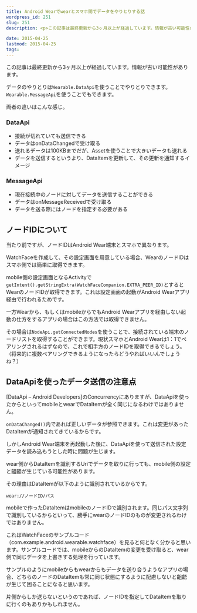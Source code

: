 ```yaml
---
title: Android Wearでwearとスマホ間でデータをやりとりする話
wordpress_id: 251
slug: 251
description: <p>この記事は最終更新から3ヶ月以上が経過しています。情報が古い可能性があります。データのやりとりはWearable.DataApiを使うことでやりとりできます。Wearable.MessageApiを使うことでもできます。 [&hellip;]</p>

date: 2015-04-25
lastmod: 2015-04-25
tags: 
---
```


<div id="wppda_alert">この記事は最終更新から3ヶ月以上が経過しています。情報が古い可能性があります。</div><p>データのやりとりは<code>Wearable.DataApi</code>を使うことでやりとりできます。<code>Wearable.MessageApi</code>を使うことでもできます。</p>
<p>両者の違いはこんな感じ。</p>
<h3>DataApi</h3>
<ul>
<li>接続が切れていても送信できる</li>
<li>データはonDataChangedで受け取る</li>
<li>送れるデータは100KBまでだが、Assetを使うことで大きいデータも送れる</li>
<li>データを送信するというより、DataItemを更新して、その更新を通知するイメージ</li>
</ul>
<h3>MessageApi</h3>
<ul>
<li>現在接続中のノードに対してデータを送信することができる</li>
<li>データはonMessageReceivedで受け取る</li>
<li>データを送る際にはノードを指定する必要がある</li>
</ul>
<h2>ノードIDについて</h2>
<p>当たり前ですが、ノードIDはAndroid Wear端末とスマホで異なります。</p>
<p>WatchFaceを作成して、その設定画面を用意している場合、WearのノードIDはスマホ側では簡単に取得できます。</p>
<p>mobile側の設定画面となるActivityで<code>getIntent().getStringExtra(WatchFaceCompanion.EXTRA_PEER_ID)</code>とするとWearのノードIDが取得できます。これは設定画面の起動がAndroid Wearアプリ経由で行われるためです。</p>
<p>一方Wearから、もしくはmobileからでもAndroid Wearアプリを経由しない起動の仕方をするアプリの場合はこの方法では取得できません。</p>
<p>その場合は<code>NodeApi.getConnectedNodes</code>を使うことで、接続されている端末のノードリストを取得することができます。現状スマホとAndroid Wearは1：1でペアリングされるはずなので、これで相手方のノードIDを取得できるでしょう。（将来的に複数ペアリングできるようになったらどうやればいいんでしょうね？）</p>
<h2>DataApiを使ったデータ送信の注意点</h2>
<p>[DataApi &#8211; Android Developers]のConcurrencyにありますが、DataApiを使ったからといってmobileとwearでDataItemが全く同じになるわけではありません。</p>
<p><code>onDataChanged()</code>内であれば正しいデータが参照できます。これは変更があったDataItemが通知されてきているからです。</p>
<p>しかしAndroid Wear端末を再起動した後に、DataApiを使って送信された設定データを読み込もうとした時に問題が生じます。</p>
<p>wear側からDataItemを識別するUriでデータを取りに行っても、mobile側の設定と齟齬が生じている可能性があります。</p>
<p>その理由はDataItemが以下のように識別されているからです。</p>
<p><code>wear://ノードID/パス</code></p>
<p>mobileで作ったDataItemはmobileのノードIDで識別されます。同じパス文字列で識別しているからといって、勝手にwearのノードIDのものが変更されるわけではありません。</p>
<p>これはWatchFaceのサンプルコード（com.example.android.wearable.watchface）を見ると何となく分かると思います。サンプルコードでは、mobileからのDataItemの変更を受け取ると、wear側で同じデータを上書きする処理を行っています。</p>
<p>サンプルのようにmobileからもwearからもデータを送り合うようなアプリの場合、どちらのノードのDataItemも常に同じ状態にするように配慮しないと齟齬が生じて困ることになると思います。</p>
<p>片側からしか送らないというのであれば、ノードIDを指定してDataItemを取りに行くのもありかもしれません。</p>

  
